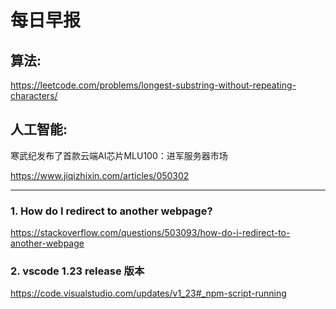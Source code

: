 # 每日早报

## 算法:

https://leetcode.com/problems/longest-substring-without-repeating-characters/

## 人工智能:
寒武纪发布了首款云端AI芯片MLU100：进军服务器市场

https://www.jiqizhixin.com/articles/050302

---------------------------------------------
### 1. How do I redirect to another webpage?

https://stackoverflow.com/questions/503093/how-do-i-redirect-to-another-webpage

### 2. vscode 1.23 release 版本

https://code.visualstudio.com/updates/v1_23#_npm-script-running